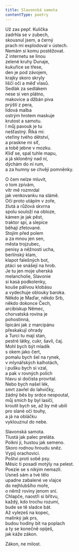 ```yaml
---
title: Slavonská samota
contentType: poetry
---
```


<section>

Už zas pepř. Kulička  
zadrhla se v zubech,  
skousnul jsem, a černý  
prach mi explodoval v ústech.  
Nemám si komu postěžovat.  
Z internetu se linou  
zelené kruhy Dunaje,  
kukuřice se třese,  
den je pod závojem,  
krajky skoro skryly  
liščí oči a měď vlasů.  
Sedlák za sedlákem  
nese si ven plátno,  
makovice a džbán piva  
prýští z pera,  
lidová malba  
ostrým hrotem maskuje  
krutost a samotu.  
I můj pavouk je tu  
nešťastný. Říká mi:  
vteřiny tvého dětství,  
a praskne mi síť,  
a tobě jebne v mozku.  
Kliď se, spal tuhle mapu,  
a já skloněný nad ní,  
dýchám do ní rum,  
a za humny se chvějí pomněnky.

</section>

<section>

O čem nelze mluvit,  
o tom zpívám,  
vítr mě rozmrdal  
jak venkovanku na slámě.  
Oči proto utápím v zoře,  
žlutá a růžová skvrna  
spolu souloží na obloze,  
kámen je jak pěst,  
traktor spí, a slepice  
běhají zfetované.  
Stojím před polem  
a za mnou jen sen,  
města trojzubec,  
penisy a něžnosti ucha,  
berlínský klam,  
klapot falešných bot,  
ptáci se snášejí na hrob.  
Je tu jen moje uherská  
melancholie, Slavonie  
si kasá podkolenky,  
kouše pálivou klobásu  
a vydechuje oblouky baroka.  
Někdo je Maďar, někdo Srb,  
někdo dokonce Čech,  
arcibiskup Němec,  
chorvatská rovina je  
pohostinná,  
lipicáni jak z marcipánu  
přeskakují ohrady  
a Turci tu mají stan,  
pestré látky, cukr, šavli, čaj.  
Mohl bych být mladík  
s okem jako čert,  
pomalu bych šel na rynek,  
v mlynářských kalhotách,  
i pušku bych si vzal,  
a pak v rovných polích  
hlavu si dočista provrtal.  
Nebo bych našel lék,  
smrt zavřel do lahvičky,  
žádný běs by srdce nespoutal,  
můj smích by byl lasičí,  
kroutil bych se, až by mě ubili  
pro slané oči touhy,  
a já na obláčku  
vyklouznul do nebe.

</section>

<section>

Slavonská samota.  
Tlustá jak palec preláta.  
Polkni ji, hustou jak semeno.  
Skoro rodnou hroudu sněz.  
Vypij orachovici.  
Poštvi proti sobě psy.  
Měsíc ti posadí motýly na pelest.  
Poezie se s nikým nemazlí.  
Usneš sám a tvé tělo  
upadne zabalené ve vlajce  
do nejhlubšího moře,  
o němž roviny jenom sní.  
Chlapče, naostři si břitvu,  
každý, kdo trochu rozumí,  
bude se tě sladce bát.  
Až vylezeš na kopec,  
malinký jak prs,  
budou hodiny bít na poplach  
a ty se konečně opiješ,  
jak káže zákon.

</section>

<section>

Zákon, ne milost.

</section>
